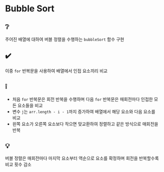 # Bubble Sort

## ❔
주어진 배열에 대하여 버블 정렬을 수행하는 `bubbleSort` 함수 구현

## ✔️
이중 `for` 반복문을 사용하여 배열에서 인접 요소끼리 비교  

## ❕
- 처음 `for` 반복문은 회전 반복을 수행하며 다음 `for` 반복문은 매회전마다 인접한 모든 요소들을 비교
- 변수 `j`는 `arr.length - i - 1`까지 증가하여 배열에서 해당 요소와 다음 요소를 비교
- 왼쪽 요소가 오른쪽 요소보다 작으면 맞교환하여 정렬하고 같은 방식으로 매회전을 반복

## 💡
버블 정렬은 매회전마다 마지막 요소부터 역순으로 요소를 확정하며 회전을 반복할수록 비교 횟수 감소
